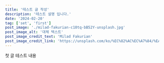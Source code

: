 ```yaml
---
title: '테스트 글 작성'
description: '테스트 설명 입니다.'
date: '2024-02-20'
tag: ['set', 'first']
post_image: './milad-fakurian-c10tq-bB52Y-unsplash.jpg'
post_image_alt: '대체 텍스트'
post_image_credit_text: 'Milad Fakurian'
post_image_credit_link: 'https://unsplash.com/ko/%EC%82%AC%EC%A7%84/%EA%B7%B8%EB%A0%88%EC%9D%B4%EC%8A%A4%EC%BC%80%EC%9D%BC-%EC%82%AC%EC%A7%84%EC%9D%98-%ED%9D%B0%EC%83%89-%EC%BD%98%ED%81%AC%EB%A6%AC%ED%8A%B8-%EA%B1%B4%EB%AC%BC-c10tq-bB52Y?utm_content=creditCopyText&utm_medium=referral&utm_source=unsplash'
---
```


첫 글 테스트 내용
